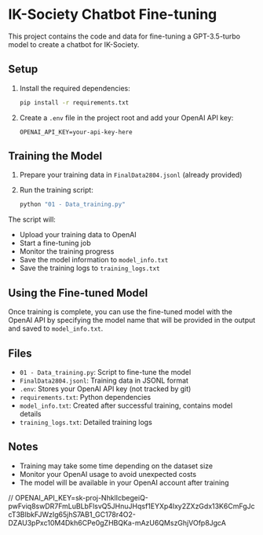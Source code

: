 # IK-Society Chatbot Fine-tuning

This project contains the code and data for fine-tuning a GPT-3.5-turbo model to create a chatbot for IK-Society.

## Setup

1. Install the required dependencies:
   ```bash
   pip install -r requirements.txt
   ```

2. Create a `.env` file in the project root and add your OpenAI API key:
   ```
   OPENAI_API_KEY=your-api-key-here
   ```

## Training the Model

1. Prepare your training data in `FinalData2804.jsonl` (already provided)

2. Run the training script:
   ```bash
   python "01 - Data_training.py"
   ```

The script will:
- Upload your training data to OpenAI
- Start a fine-tuning job
- Monitor the training progress
- Save the model information to `model_info.txt`
- Save the training logs to `training_logs.txt`

## Using the Fine-tuned Model

Once training is complete, you can use the fine-tuned model with the OpenAI API by specifying the model name that will be provided in the output and saved to `model_info.txt`.

## Files

- `01 - Data_training.py`: Script to fine-tune the model
- `FinalData2804.jsonl`: Training data in JSONL format
- `.env`: Stores your OpenAI API key (not tracked by git)
- `requirements.txt`: Python dependencies
- `model_info.txt`: Created after successful training, contains model details
- `training_logs.txt`: Detailed training logs

## Notes

- Training may take some time depending on the dataset size
- Monitor your OpenAI usage to avoid unexpected costs
- The model will be available in your OpenAI account after training

// OPENAI_API_KEY=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
